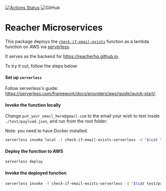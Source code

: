 [![Actions Status](https://github.com/reacherhq/microservices/workflows/CI/badge.svg)](https://github.com/reacherhq/microservices/actions)
![GitHub](https://img.shields.io/github/license/reacherhq/microservices.svg)

# Reacher Microservices

This package deploys the [`check-if-email-exists`](https://github.com/reacherhq/check-if-email-exists) function as a lambda function on AWS via [serverless](https://serverless.com/).

It serves as the backend for https://reacherhq.github.io.

To try it out, follow the steps below:

#### Set up `serverless`

Follow serverless's guide: https://serverless.com/framework/docs/providers/aws/guide/quick-start/.

#### Invoke the function locally

Change `put_your_email_here@gmail.com` to the email your wish to test inside `./test/payload.json`, and run from the root folder:

Note: you need to have Docker installed.

```bash
serverless invoke local -f check-if-email-exists-serverless -d "$(cat test/payload.json)"
```

#### Deploy the function to AWS

```bash
serverless deploy
```

#### Invoke the deployed function

```bash
serverless invoke -f check-if-email-exists-serverless -d "$(cat test/payload.json)"
```
